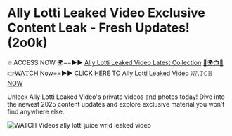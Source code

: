 # Ally Lotti Leaked Video Exclusive Content Leak - Fresh Updates! (2o0k)

🔥 ACCESS NOW 🌍==►► <a href="https://tinyurl.com/3fjeunct" rel="nofollow">Ally Lotti Leaked Video Latest Collection</a></h3>
[🔴🌍📺📱👉WA𝚃CH Now==►► CLICK HERE TO Ally Lotti Leaked Video 𝚆𝙰𝚃𝙲𝙷 NOW](https://tinyurl.com/3fjeunct)

Unlock Ally Lotti Leaked Video's private videos and photos today! Dive into the newest 2025 content updates and explore exclusive material you won’t find anywhere else.


<a href="https://tinyurl.com/3fjeunct" rel="nofollow" data-target="animated-image.originalLink"><img src="https://camo.githubusercontent.com/8a4f000d20f83aca3bf7ec5f350d767afa0574a8a352519fd8cfa583a6f93a33/68747470733a2f2f692e696d6775722e636f6d2f644a486b345a712e676966" alt="WATCH Videos" data-canonical-src="https://i.imgur.com/dJHk4Zq.gif" style="max-width: 100%; display: inline-block;" data-target="animated-image.originalImage"></a>
ally lotti juice wrld leaked video